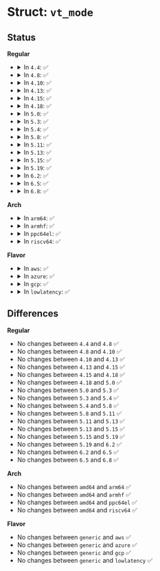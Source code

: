 # Struct: <code>vt_mode</code>

## Status
<b>Regular</b>
<ul>
<li>
<details>
<summary>In <code>4.4</code>: ✅</summary>

```c
struct vt_mode {
    char mode;
    char waitv;
    short int relsig;
    short int acqsig;
    short int frsig;
};
```
</details>
</li>
<li>
<details>
<summary>In <code>4.8</code>: ✅</summary>

```c
struct vt_mode {
    char mode;
    char waitv;
    short int relsig;
    short int acqsig;
    short int frsig;
};
```
</details>
</li>
<li>
<details>
<summary>In <code>4.10</code>: ✅</summary>

```c
struct vt_mode {
    char mode;
    char waitv;
    short int relsig;
    short int acqsig;
    short int frsig;
};
```
</details>
</li>
<li>
<details>
<summary>In <code>4.13</code>: ✅</summary>

```c
struct vt_mode {
    char mode;
    char waitv;
    short int relsig;
    short int acqsig;
    short int frsig;
};
```
</details>
</li>
<li>
<details>
<summary>In <code>4.15</code>: ✅</summary>

```c
struct vt_mode {
    char mode;
    char waitv;
    short int relsig;
    short int acqsig;
    short int frsig;
};
```
</details>
</li>
<li>
<details>
<summary>In <code>4.18</code>: ✅</summary>

```c
struct vt_mode {
    char mode;
    char waitv;
    short int relsig;
    short int acqsig;
    short int frsig;
};
```
</details>
</li>
<li>
<details>
<summary>In <code>5.0</code>: ✅</summary>

```c
struct vt_mode {
    char mode;
    char waitv;
    short int relsig;
    short int acqsig;
    short int frsig;
};
```
</details>
</li>
<li>
<details>
<summary>In <code>5.3</code>: ✅</summary>

```c
struct vt_mode {
    char mode;
    char waitv;
    short int relsig;
    short int acqsig;
    short int frsig;
};
```
</details>
</li>
<li>
<details>
<summary>In <code>5.4</code>: ✅</summary>

```c
struct vt_mode {
    char mode;
    char waitv;
    short int relsig;
    short int acqsig;
    short int frsig;
};
```
</details>
</li>
<li>
<details>
<summary>In <code>5.8</code>: ✅</summary>

```c
struct vt_mode {
    char mode;
    char waitv;
    short int relsig;
    short int acqsig;
    short int frsig;
};
```
</details>
</li>
<li>
<details>
<summary>In <code>5.11</code>: ✅</summary>

```c
struct vt_mode {
    char mode;
    char waitv;
    short int relsig;
    short int acqsig;
    short int frsig;
};
```
</details>
</li>
<li>
<details>
<summary>In <code>5.13</code>: ✅</summary>

```c
struct vt_mode {
    char mode;
    char waitv;
    short int relsig;
    short int acqsig;
    short int frsig;
};
```
</details>
</li>
<li>
<details>
<summary>In <code>5.15</code>: ✅</summary>

```c
struct vt_mode {
    char mode;
    char waitv;
    short int relsig;
    short int acqsig;
    short int frsig;
};
```
</details>
</li>
<li>
<details>
<summary>In <code>5.19</code>: ✅</summary>

```c
struct vt_mode {
    char mode;
    char waitv;
    short int relsig;
    short int acqsig;
    short int frsig;
};
```
</details>
</li>
<li>
<details>
<summary>In <code>6.2</code>: ✅</summary>

```c
struct vt_mode {
    char mode;
    char waitv;
    short int relsig;
    short int acqsig;
    short int frsig;
};
```
</details>
</li>
<li>
<details>
<summary>In <code>6.5</code>: ✅</summary>

```c
struct vt_mode {
    char mode;
    char waitv;
    short int relsig;
    short int acqsig;
    short int frsig;
};
```
</details>
</li>
<li>
<details>
<summary>In <code>6.8</code>: ✅</summary>

```c
struct vt_mode {
    char mode;
    char waitv;
    short int relsig;
    short int acqsig;
    short int frsig;
};
```
</details>
</li>
</ul>
<b>Arch</b>
<ul>
<li>
<details>
<summary>In <code>arm64</code>: ✅</summary>

```c
struct vt_mode {
    char mode;
    char waitv;
    short int relsig;
    short int acqsig;
    short int frsig;
};
```
</details>
</li>
<li>
<details>
<summary>In <code>armhf</code>: ✅</summary>

```c
struct vt_mode {
    char mode;
    char waitv;
    short int relsig;
    short int acqsig;
    short int frsig;
};
```
</details>
</li>
<li>
<details>
<summary>In <code>ppc64el</code>: ✅</summary>

```c
struct vt_mode {
    char mode;
    char waitv;
    short int relsig;
    short int acqsig;
    short int frsig;
};
```
</details>
</li>
<li>
<details>
<summary>In <code>riscv64</code>: ✅</summary>

```c
struct vt_mode {
    char mode;
    char waitv;
    short int relsig;
    short int acqsig;
    short int frsig;
};
```
</details>
</li>
</ul>
<b>Flavor</b>
<ul>
<li>
<details>
<summary>In <code>aws</code>: ✅</summary>

```c
struct vt_mode {
    char mode;
    char waitv;
    short int relsig;
    short int acqsig;
    short int frsig;
};
```
</details>
</li>
<li>
<details>
<summary>In <code>azure</code>: ✅</summary>

```c
struct vt_mode {
    char mode;
    char waitv;
    short int relsig;
    short int acqsig;
    short int frsig;
};
```
</details>
</li>
<li>
<details>
<summary>In <code>gcp</code>: ✅</summary>

```c
struct vt_mode {
    char mode;
    char waitv;
    short int relsig;
    short int acqsig;
    short int frsig;
};
```
</details>
</li>
<li>
<details>
<summary>In <code>lowlatency</code>: ✅</summary>

```c
struct vt_mode {
    char mode;
    char waitv;
    short int relsig;
    short int acqsig;
    short int frsig;
};
```
</details>
</li>
</ul>

## Differences
<b>Regular</b>
<ul>
<li>
No changes between <code>4.4</code> and <code>4.8</code> ✅
</li>
<li>
No changes between <code>4.8</code> and <code>4.10</code> ✅
</li>
<li>
No changes between <code>4.10</code> and <code>4.13</code> ✅
</li>
<li>
No changes between <code>4.13</code> and <code>4.15</code> ✅
</li>
<li>
No changes between <code>4.15</code> and <code>4.18</code> ✅
</li>
<li>
No changes between <code>4.18</code> and <code>5.0</code> ✅
</li>
<li>
No changes between <code>5.0</code> and <code>5.3</code> ✅
</li>
<li>
No changes between <code>5.3</code> and <code>5.4</code> ✅
</li>
<li>
No changes between <code>5.4</code> and <code>5.8</code> ✅
</li>
<li>
No changes between <code>5.8</code> and <code>5.11</code> ✅
</li>
<li>
No changes between <code>5.11</code> and <code>5.13</code> ✅
</li>
<li>
No changes between <code>5.13</code> and <code>5.15</code> ✅
</li>
<li>
No changes between <code>5.15</code> and <code>5.19</code> ✅
</li>
<li>
No changes between <code>5.19</code> and <code>6.2</code> ✅
</li>
<li>
No changes between <code>6.2</code> and <code>6.5</code> ✅
</li>
<li>
No changes between <code>6.5</code> and <code>6.8</code> ✅
</li>
</ul>
<b>Arch</b>
<ul>
<li>
No changes between <code>amd64</code> and <code>arm64</code> ✅
</li>
<li>
No changes between <code>amd64</code> and <code>armhf</code> ✅
</li>
<li>
No changes between <code>amd64</code> and <code>ppc64el</code> ✅
</li>
<li>
No changes between <code>amd64</code> and <code>riscv64</code> ✅
</li>
</ul>
<b>Flavor</b>
<ul>
<li>
No changes between <code>generic</code> and <code>aws</code> ✅
</li>
<li>
No changes between <code>generic</code> and <code>azure</code> ✅
</li>
<li>
No changes between <code>generic</code> and <code>gcp</code> ✅
</li>
<li>
No changes between <code>generic</code> and <code>lowlatency</code> ✅
</li>
</ul>
